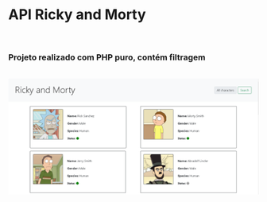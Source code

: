<h1>API Ricky and Morty</h1>
<br>
<h3>Projeto realizado com PHP puro,  contém filtragem</h3>
<br>
<img src="./file.png">
